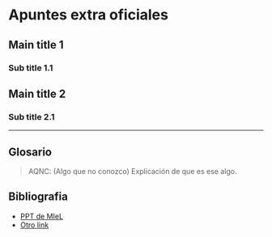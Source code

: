 # Apuntes extra oficiales

## Main title 1

### Sub title 1.1

## Main title 2

### Sub title 2.1

---

## Glosario

> AQNC: (Algo que no conozco) Explicación de que es ese algo.

## Bibliografia

- [PPT de MIeL](https://miel.unlam.edu.ar/path-a-la-ppt-de-miel-en-cuestion)
- [Otro link](https://www.otro-link-clave.com/)